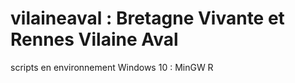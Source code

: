 # vilaineaval : Bretagne Vivante et Rennes Vilaine Aval

scripts en environnement Windows 10 : MinGW R

